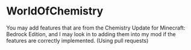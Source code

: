 # WorldOfChemistry
You may add features that are from the Chemistry Update for Minecraft: Bedrock Edition, and I may look in to adding them into my mod if the features are correctly implemented. (Using pull requests)
